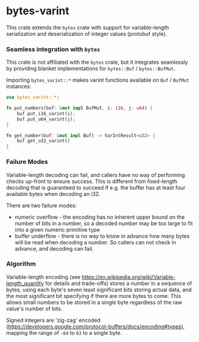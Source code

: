 # bytes-varint

This crate extends the `bytes` crate with support for variable-length serialization and deserialization
of integer values (protobuf style).

### Seamless integration with `bytes`

This crate is not affiliated with the `bytes` crate, but it integrates seamlessly by providing
blanket implementations for `bytes::Buf` / `bytes::BufMut`.

Importing `bytes_varint::*` makes varint functions available on `Buf` / `BufMut` instances:

```rust
use bytes_varint::*;

fn put_numbers(buf: &mut impl BufMut, i: i16, j: u64) {
    buf.put_i16_varint(i);
    buf.put_u64_varint(j);
}

fn get_number(buf: &mut impl Buf) -> VarIntResult<u32> {
    buf.get_u32_varint()
}
```


### Failure Modes 

Variable-length decoding can fail, and callers have no way of performing checks up-front to
 ensure success. This is different from fixed-length decoding that is guaranteed to succeed if
 e.g. the buffer has at least four available bytes when decoding an i32.

There are two failure modes:
 * numeric overflow - the encoding has no inherent upper bound on the number of bits in a number,
     so a decoded number may be too large to fit into a given numeric primitive type
 * buffer underflow - there is no way to know in advance how many bytes will be read when decoding
     a number. So callers can not check in advance, and decoding can fail.

### Algorithm

Variable-length encoding (see https://en.wikipedia.org/wiki/Variable-length_quantity for details
 and trade-offs) stores a number in a sequence of bytes, using each byte's seven least
  significant bits storing actual data, and the most significant bit specifying if there are
  more bytes to come. This allows small numbers to be stored in a single byte regardless of
  the raw value's number of bits.

Signed integers are 'zig-zag' encoded (https://developers.google.com/protocol-buffers/docs/encoding#types),
  mapping the range of `-64` to `63` to a single byte.
